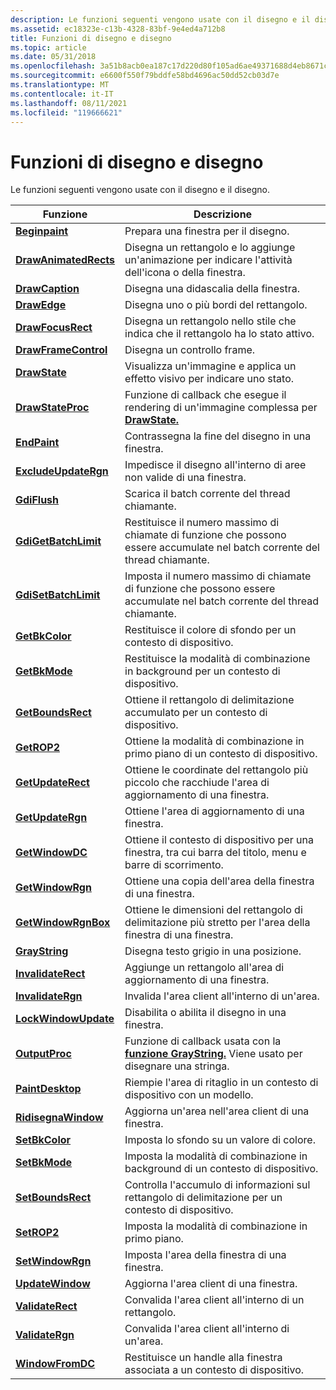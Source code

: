 ```yaml
---
description: Le funzioni seguenti vengono usate con il disegno e il disegno.
ms.assetid: ec18323e-c13b-4328-83bf-9e4ed4a712b8
title: Funzioni di disegno e disegno
ms.topic: article
ms.date: 05/31/2018
ms.openlocfilehash: 3a51b8acb0ea187c17d220d80f105ad6ae49371688d4eb8671c2a8eb5949b6e0
ms.sourcegitcommit: e6600f550f79bddfe58bd4696ac50dd52cb03d7e
ms.translationtype: MT
ms.contentlocale: it-IT
ms.lasthandoff: 08/11/2021
ms.locfileid: "119666621"
---
```

# <a name="painting-and-drawing-functions"></a>Funzioni di disegno e disegno

Le funzioni seguenti vengono usate con il disegno e il disegno.



| Funzione                                       | Descrizione                                                                                                 |
|------------------------------------------------|-------------------------------------------------------------------------------------------------------------|
| [**Beginpaint**](/windows/desktop/api/Winuser/nf-winuser-beginpaint)               | Prepara una finestra per il disegno.                                                                             |
| [**DrawAnimatedRects**](/windows/desktop/api/Winuser/nf-winuser-drawanimatedrects) | Disegna un rettangolo e lo aggiunge un'animazione per indicare l'attività dell'icona o della finestra.                                      |
| [**DrawCaption**](/windows/desktop/api/Winuser/nf-winuser-drawcaption)             | Disegna una didascalia della finestra.                                                                                     |
| [**DrawEdge**](/windows/desktop/api/Winuser/nf-winuser-drawedge)                   | Disegna uno o più bordi del rettangolo.                                                                       |
| [**DrawFocusRect**](/windows/desktop/api/Winuser/nf-winuser-drawfocusrect)         | Disegna un rettangolo nello stile che indica che il rettangolo ha lo stato attivo.                                  |
| [**DrawFrameControl**](/windows/desktop/api/Winuser/nf-winuser-drawframecontrol)   | Disegna un controllo frame.                                                                                      |
| [**DrawState**](/windows/desktop/api/Winuser/nf-winuser-drawstatea)                 | Visualizza un'immagine e applica un effetto visivo per indicare uno stato.                                          |
| [**DrawStateProc**](/windows/desktop/api/Winuser/nc-winuser-drawstateproc)         | Funzione di callback che esegue il rendering di un'immagine complessa per [**DrawState.**](/windows/desktop/api/Winuser/nf-winuser-drawstatea)                        |
| [**EndPaint**](/windows/desktop/api/Winuser/nf-winuser-endpaint)                   | Contrassegna la fine del disegno in una finestra.                                                                      |
| [**ExcludeUpdateRgn**](/windows/desktop/api/Winuser/nf-winuser-excludeupdatergn)   | Impedisce il disegno all'interno di aree non valide di una finestra.                                                          |
| [**GdiFlush**](/windows/desktop/api/Wingdi/nf-wingdi-gdiflush)                   | Scarica il batch corrente del thread chiamante.                                                                 |
| [**GdiGetBatchLimit**](/windows/desktop/api/Wingdi/nf-wingdi-gdigetbatchlimit)   | Restituisce il numero massimo di chiamate di funzione che possono essere accumulate nel batch corrente del thread chiamante. |
| [**GdiSetBatchLimit**](/windows/desktop/api/Wingdi/nf-wingdi-gdisetbatchlimit)   | Imposta il numero massimo di chiamate di funzione che possono essere accumulate nel batch corrente del thread chiamante.    |
| [**GetBkColor**](/windows/desktop/api/Wingdi/nf-wingdi-getbkcolor)               | Restituisce il colore di sfondo per un contesto di dispositivo.                                                          |
| [**GetBkMode**](/windows/desktop/api/Wingdi/nf-wingdi-getbkmode)                 | Restituisce la modalità di combinazione in background per un contesto di dispositivo.                                                       |
| [**GetBoundsRect**](/windows/desktop/api/Wingdi/nf-wingdi-getboundsrect)         | Ottiene il rettangolo di delimitazione accumulato per un contesto di dispositivo.                                               |
| [**GetROP2**](/windows/desktop/api/Wingdi/nf-wingdi-getrop2)                     | Ottiene la modalità di combinazione in primo piano di un contesto di dispositivo.                                                           |
| [**GetUpdateRect**](/windows/desktop/api/Winuser/nf-winuser-getupdaterect)         | Ottiene le coordinate del rettangolo più piccolo che racchiude l'area di aggiornamento di una finestra.                 |
| [**GetUpdateRgn**](/windows/desktop/api/Winuser/nf-winuser-getupdatergn)           | Ottiene l'area di aggiornamento di una finestra.                                                                         |
| [**GetWindowDC**](/windows/desktop/api/Winuser/nf-winuser-getwindowdc)             | Ottiene il contesto di dispositivo per una finestra, tra cui barra del titolo, menu e barre di scorrimento.                          |
| [**GetWindowRgn**](/windows/desktop/api/Winuser/nf-winuser-getwindowrgn)           | Ottiene una copia dell'area della finestra di una finestra.                                                               |
| [**GetWindowRgnBox**](/windows/desktop/api/Winuser/nf-winuser-getwindowrgnbox)     | Ottiene le dimensioni del rettangolo di delimitazione più stretto per l'area della finestra di una finestra.                   |
| [**GrayString**](/windows/desktop/api/Winuser/nf-winuser-graystringa)               | Disegna testo grigio in una posizione.                                                                              |
| [**InvalidateRect**](/windows/desktop/api/Winuser/nf-winuser-invalidaterect)       | Aggiunge un rettangolo all'area di aggiornamento di una finestra.                                                               |
| [**InvalidateRgn**](/windows/desktop/api/Winuser/nf-winuser-invalidatergn)         | Invalida l'area client all'interno di un'area.                                                                |
| [**LockWindowUpdate**](/windows/desktop/api/Winuser/nf-winuser-lockwindowupdate)   | Disabilita o abilita il disegno in una finestra.                                                                    |
| [**OutputProc**](/windows/desktop/api/Winuser/nc-winuser-graystringproc)               | Funzione di callback usata con la [**funzione GrayString.**](/windows/desktop/api/Winuser/nf-winuser-graystringa) Viene usato per disegnare una stringa.   |
| [**PaintDesktop**](/windows/desktop/api/Winuser/nf-winuser-paintdesktop)           | Riempie l'area di ritaglio in un contesto di dispositivo con un modello.                                               |
| [**RidisegnaWindow**](/windows/desktop/api/Winuser/nf-winuser-redrawwindow)           | Aggiorna un'area nell'area client di una finestra.                                                                 |
| [**SetBkColor**](/windows/desktop/api/Wingdi/nf-wingdi-setbkcolor)               | Imposta lo sfondo su un valore di colore.                                                                       |
| [**SetBkMode**](/windows/desktop/api/Wingdi/nf-wingdi-setbkmode)                 | Imposta la modalità di combinazione in background di un contesto di dispositivo.                                                           |
| [**SetBoundsRect**](/windows/desktop/api/Wingdi/nf-wingdi-setboundsrect)         | Controlla l'accumulo di informazioni sul rettangolo di delimitazione per un contesto di dispositivo.                           |
| [**SetROP2**](/windows/desktop/api/Wingdi/nf-wingdi-setrop2)                     | Imposta la modalità di combinazione in primo piano.                                                                               |
| [**SetWindowRgn**](/windows/desktop/api/Winuser/nf-winuser-setwindowrgn)           | Imposta l'area della finestra di una finestra.                                                                         |
| [**UpdateWindow**](/windows/desktop/api/Winuser/nf-winuser-updatewindow)           | Aggiorna l'area client di una finestra.                                                                        |
| [**ValidateRect**](/windows/desktop/api/Winuser/nf-winuser-validaterect)           | Convalida l'area client all'interno di un rettangolo.                                                               |
| [**ValidateRgn**](/windows/desktop/api/Winuser/nf-winuser-validatergn)             | Convalida l'area client all'interno di un'area.                                                                  |
| [**WindowFromDC**](/windows/desktop/api/Winuser/nf-winuser-windowfromdc)           | Restituisce un handle alla finestra associata a un contesto di dispositivo.                                            |



 

 

 




